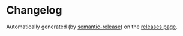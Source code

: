 # Changelog

Automatically generated (by [semantic-release](https://github.com/semantic-release/semantic-release)) on the [releases page](https://github.com/batman/create-exposed-app-default-client-side-example/releases).
